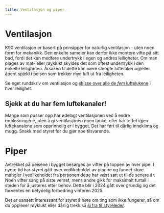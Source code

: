 ```yaml
---
title: Ventilasjon og piper
---
```


# Ventilasjon
K90 ventilasjon er basert på prinsipper for naturlig ventilasjon - uten noen form for mekanikk. 
Den enkelte sameier kan derfor ikke montere vifte på sitt bad, fordi det kan medføre undertrykk i egen og andres
leiligheter. Om man plages av mat- eller røyklukt skyldes det som oftest undertrykk i den enkelte leiligheten. Årsaken til dette kan være stengte lufteluker og/eller åpent spjeld i peisen som trekker mye luft ut fra leiligheten. 

Se eget rundskriv om ventilasjon og [skisse over alle de _fem_ luftelukene][skisse] i hver leilighet. 

## Sjekk at du har fem luftekanaler!
Mange som pusser opp har ødelagt ventilasjonen ved å endre romløsningene, uten å gi ventilasjonen noen tanke, eller har tettet igjen luftekanalene som opprinnelig er i bygget. Det har ført til dårlig inneklima og mugg. Snakk med styret før du gjør noe tilsvarende.

# Piper
Avtrekket på peisene i bygget besørges av vifter på toppen av hver pipe. I nyere tid har styret gått over vedlikeholdet av pipene og funnet store mangler i vedlikeholdet fra personen dette har vært satt ut til de senere år. Noen vifter sang på siste verset, mens andre gikk for maksimalt turtall i steden for å justeres etter behov. Dette blir i 2024 gått over grundig og det forventes en betydelig forbedring vinteren 2025. 

Det er uansett interessant for styret å høre om ting som ikke fungerer, så om du opplever røyklukt eller dårlig trekk så [si fra til styreleder](/kontakt).

[skisse]: https://drive.google.com/file/d/1AqLvJ_TvE7B3Qk4LFoyNWER_0oQ0nsd6/view?usp=sharing
[rundskriv]: https://docs.google.com/document/d/1Xo3nnNPeDXDlqzjdW0QVXaOgzPAuRvnE/edit?usp=sharing&ouid=110120435273733153222&rtpof=true&sd=true
